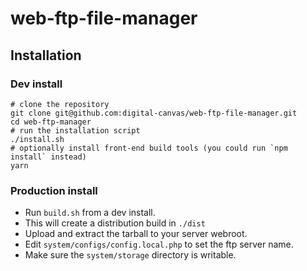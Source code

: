 # web-ftp-file-manager

## Installation

### Dev install

```
# clone the repository
git clone git@github.com:digital-canvas/web-ftp-file-manager.git
cd web-ftp-manager
# run the installation script
./install.sh
# optionally install front-end build tools (you could run `npm install` instead)
yarn
```

### Production install

 - Run `build.sh` from a dev install.  
 - This will create a distribution build in `./dist`  
 - Upload and extract the tarball to your server webroot.  
 - Edit `system/configs/config.local.php` to set the ftp server name.  
 - Make sure the `system/storage` directory is writable.
